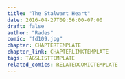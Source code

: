 ```yaml
---
title: "The Stalwart Heart"
date: 2016-04-27T09:56:00-07:00
draft: false
author: "Rades"
comic: "fd109.jpg"
chapter: CHAPTERTEMPLATE
chapter_link: CHAPTERLINKTEMPLATE
tags: TAGSLISTTEMPLATE
related_comics: RELATEDCOMICTEMPLATE
---
```

